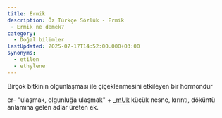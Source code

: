 ```yaml
---
title: Ermik
description: Öz Türkçe Sözlük - Ermik
 - Ermik ne demek?
category:
  - Doğal bilimler
lastUpdated: 2025-07-17T14:52:00.000+03:00
synonyms:
  - etilen
  - ethylene
---
```

Birçok bitkinin olgunlaşması ile çiçeklenmesini etkileyen bir hormondur

er- "ulaşmak, olgunluğa ulaşmak" + [_mUk](/sozluk/-ekler/mük) küçük nesne, kırıntı, döküntü anlamına gelen adlar üreten ek.
